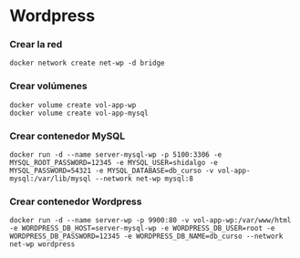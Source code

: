 # Wordpress

### Crear la red

```
docker network create net-wp -d bridge
```

### Crear volúmenes

```
docker volume create vol-app-wp
docker volume create vol-app-mysql
```

### Crear contenedor MySQL

```
docker run -d --name server-mysql-wp -p 5100:3306 -e MYSQL_ROOT_PASSWORD=12345 -e MYSQL_USER=shidalgo -e MYSQL_PASSWORD=54321 -e MYSQL_DATABASE=db_curso -v vol-app-mysql:/var/lib/mysql --network net-wp mysql:8
```

### Crear contenedor Wordpress

```
docker run -d --name server-wp -p 9900:80 -v vol-app-wp:/var/www/html -e WORDPRESS_DB_HOST=server-mysql-wp -e WORDPRESS_DB_USER=root -e WORDPRESS_DB_PASSWORD=12345 -e WORDPRESS_DB_NAME=db_curso --network net-wp wordpress
```
